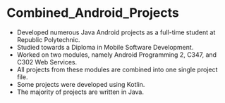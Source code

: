 # Combined_Android_Projects
- Developed numerous Java Android projects as a full-time student at Republic Polytechnic.
- Studied towards a Diploma in Mobile Software Development. 
- Worked on two modules, namely Android Programming 2, C347, and C302 Web Services.
- All projects from these modules are combined into one single project file.
- Some projects were developed using Kotlin.
- The majority of projects are written in Java.

